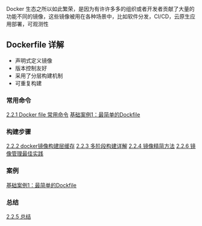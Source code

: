 Docker 生态之所以如此繁荣，是因为有许许多多的组织或者开发者贡献了大量的功能不同的镜像，这些镜像被用在各种场景中，比如软件分发，CI/CD，云原生应用部署，可观测性

## Dockerfile 详解
- 声明式定义镜像
- 版本控制友好
- 采用了分层构建机制
- 可重复构建
### 常用命令
[2.2.1 Docker file 常用命令](2.2.1%20Docker%20file%20常用命令.md)
[基础案例1：最简单的Dockfile](../2.4%20案例/基础案例1：最简单的Dockfile.md)

### 构建步骤
[2.2.2 docker镜像构建层缓存](2.2.2%20docker镜像构建层缓存.md)
[2.2.3 多阶段构建详解](2.2.3%20多阶段构建详解.md)
[2.2.4 镜像精简方法](2.2.4%20镜像精简方法.md)
[2.2.6 镜像管理最佳实践](2.2.6%20镜像管理最佳实践.md)
### 案例
[基础案例1：最简单的Dockfile](../2.4%20案例/基础案例1：最简单的Dockfile.md)

### 总结
[2.2.5 总结](2.2.5%20总结.md)